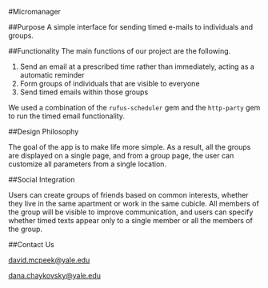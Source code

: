 #Micromanager

##Purpose
A simple interface for sending timed e-mails to individuals and groups.

##Functionality
The main functions of our project are the following.

1. Send an email at a prescribed time rather than immediately, acting as a automatic reminder
2. Form groups of individuals that are visible to everyone
3. Send timed emails within those groups

We used a combination of the `rufus-scheduler` gem and the `http-party` gem to run the timed email functionality.

##Design Philosophy

The goal of the app is to make life more simple. As a result, all the groups are displayed on a single page, and from a group page, the user can customize all parameters from a single location.


##Social Integration

Users can create groups of friends based on common interests, whether they live in the same apartment or work in the same cubicle. All members of the group will be visible to improve communication, and users can specify whether timed texts appear only to a single member or all the members of the group.

##Contact Us

david.mcpeek@yale.edu

dana.chaykovsky@yale.edu
